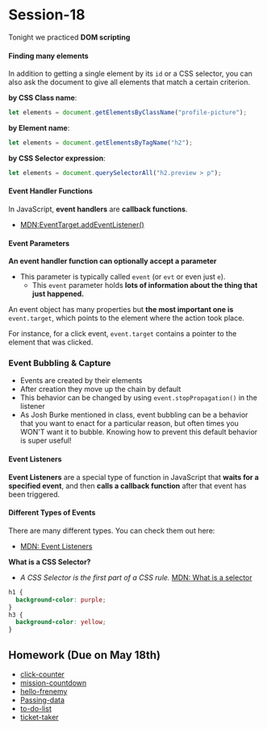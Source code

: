 # Session-18

Tonight we practiced **DOM scripting**

#### Finding many elements

In addition to getting a single element by its `id` or a CSS selector, you can also ask the document to give all elements that match a certain criterion.

**by CSS Class name**:

```js
let elements = document.getElementsByClassName("profile-picture");
```

**by Element name**:

```js
let elements = document.getElementsByTagName("h2");
```

**by CSS Selector expression**:

```js
let elements = document.querySelectorAll("h2.preview > p");
```


#### Event Handler Functions

In JavaScript, **event handlers** are **callback functions**.
- [MDN:EventTarget.addEventListener()](https://developer.mozilla.org/en-US/docs/Web/API/EventTarget/addEventListener)

#### Event Parameters

**An event handler function can optionally accept a parameter**

- This parameter is typically called `event` (or `evt` or even just `e`).
  - This `event` parameter holds **lots of information about the thing that just happened.**

An event object has many properties but **the most important one is** `event.target`, which points to the element where the action took place.

For instance, for a click event, `event.target` contains a pointer to the element that was clicked.

### Event Bubbling & Capture

- Events are created by their elements
- After creation they move up the chain by default
- This behavior can be changed by using `event.stopPropagation()` in the listener
- As Josh Burke mentioned in class, event bubbling can be a behavior that you want to enact for a particular reason, but often times you WON'T want it to bubble. Knowing how to prevent this default behavior is super useful!

#### Event Listeners

**Event Listeners** are a special type of function in JavaScript that **waits for a specified event**, and then **calls a callback function** after that event has been triggered.

#### Different Types of Events

There are many different types. You can check them out here:

- [MDN: Event Listeners](https://developer.mozilla.org/en-US/docs/Web/Events)

**What is a CSS Selector?**

- _A CSS Selector is the first part of a CSS rule._
  [MDN: What is a selector](https://developer.mozilla.org/en-US/docs/Learn/CSS/Building_blocks/Selectors#what_is_a_selector)

```css
h1 {
  background-color: purple;
}
h3 {
  background-color: yellow;
}
```

## Homework (Due on May 18th)

- [click-counter](https://replit.com/@Upright-JSI-Mar-2022/click-counter#index.html)
- [mission-countdown](https://replit.com/@Upright-JSI-Mar-2022/mission-countdown-timer#index.html)
- [hello-frenemy](https://replit.com/@Upright-JSI-Mar-2022/hello-frenemy-www)
- [Passing-data](https://replit.com/@Upright-JSI-Mar-2022/passing-data#index.html)
- [to-do-list](https://replit.com/@Upright-JSI-Mar-2022/dom-todo-list)
- [ticket-taker](https://replit.com/@Upright-JSI-Mar-2022/ticket-taker)
